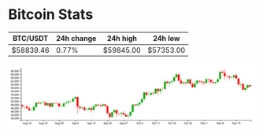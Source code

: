 # Bitcoin Stats

BTC/USDT|24h change|24h high|24h low|
|---|---|---|---|
|$58839.46|0.77%|$59845.00|$57353.00|

<img src="./chart.svg">
